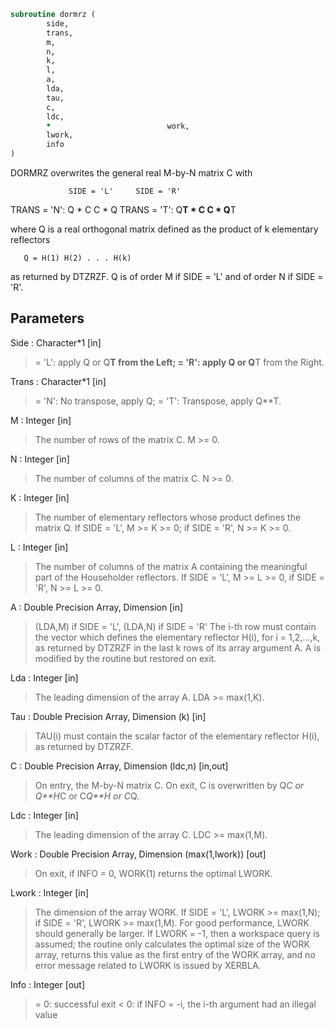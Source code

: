 ```fortran
subroutine dormrz (
		side,
		trans,
		m,
		n,
		k,
		l,
		a,
		lda,
		tau,
		c,
		ldc,
		*                          work,
		lwork,
		info
)
```

 DORMRZ overwrites the general real M-by-N matrix C with

                 SIDE = 'L'     SIDE = 'R'
 TRANS = 'N':      Q * C          C * Q
 TRANS = 'T':      Q**T * C       C * Q**T

 where Q is a real orthogonal matrix defined as the product of k
 elementary reflectors

       Q = H(1) H(2) . . . H(k)

 as returned by DTZRZF. Q is of order M if SIDE = 'L' and of order N
 if SIDE = 'R'.

## Parameters
Side : Character*1 [in]
> = 'L': apply Q or Q**T from the Left;
> = 'R': apply Q or Q**T from the Right.

Trans : Character*1 [in]
> = 'N':  No transpose, apply Q;
> = 'T':  Transpose, apply Q**T.

M : Integer [in]
> The number of rows of the matrix C. M >= 0.

N : Integer [in]
> The number of columns of the matrix C. N >= 0.

K : Integer [in]
> The number of elementary reflectors whose product defines
> the matrix Q.
> If SIDE = 'L', M >= K >= 0;
> if SIDE = 'R', N >= K >= 0.

L : Integer [in]
> The number of columns of the matrix A containing
> the meaningful part of the Householder reflectors.
> If SIDE = 'L', M >= L >= 0, if SIDE = 'R', N >= L >= 0.

A : Double Precision Array, Dimension [in]
> (LDA,M) if SIDE = 'L',
> (LDA,N) if SIDE = 'R'
> The i-th row must contain the vector which defines the
> elementary reflector H(i), for i = 1,2,...,k, as returned by
> DTZRZF in the last k rows of its array argument A.
> A is modified by the routine but restored on exit.

Lda : Integer [in]
> The leading dimension of the array A. LDA >= max(1,K).

Tau : Double Precision Array, Dimension (k) [in]
> TAU(i) must contain the scalar factor of the elementary
> reflector H(i), as returned by DTZRZF.

C : Double Precision Array, Dimension (ldc,n) [in,out]
> On entry, the M-by-N matrix C.
> On exit, C is overwritten by Q*C or Q**H*C or C*Q**H or C*Q.

Ldc : Integer [in]
> The leading dimension of the array C. LDC >= max(1,M).

Work : Double Precision Array, Dimension (max(1,lwork)) [out]
> On exit, if INFO = 0, WORK(1) returns the optimal LWORK.

Lwork : Integer [in]
> The dimension of the array WORK.
> If SIDE = 'L', LWORK >= max(1,N);
> if SIDE = 'R', LWORK >= max(1,M).
> For good performance, LWORK should generally be larger.
> If LWORK = -1, then a workspace query is assumed; the routine
> only calculates the optimal size of the WORK array, returns
> this value as the first entry of the WORK array, and no error
> message related to LWORK is issued by XERBLA.

Info : Integer [out]
> = 0:  successful exit
> < 0:  if INFO = -i, the i-th argument had an illegal value

